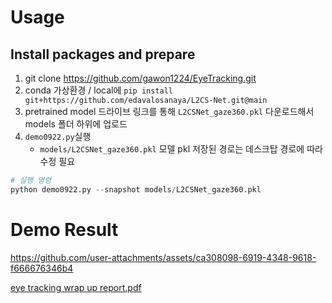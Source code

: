 # Usage
## Install packages and prepare 
1. git clone https://github.com/gawon1224/EyeTracking.git
2. conda 가상환경 / local에 `pip install git+https://github.com/edavalosanaya/L2CS-Net.git@main`
3. pretrained model 드라이브 링크를 통해 `L2CSNet_gaze360.pkl` 다운로드해서 models 폴더 하위에 업로드
4. `demo0922.py`실행
    - `models/L2CSNet_gaze360.pkl` 모델 pkl 저장된 경로는 데스크탑 경로에 따라 수정 필요
```python
# 실행 명령
python demo0922.py --snapshot models/L2CSNet_gaze360.pkl
```
# Demo Result

https://github.com/user-attachments/assets/ca308098-6919-4348-9618-f666676346b4

[eye tracking wrap up report.pdf](https://github.com/user-attachments/files/17177760/eye.tracking.wrap.up.report.pdf)
